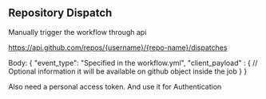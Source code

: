 ## Repository Dispatch
Manually trigger the workflow through api 

https://api.github.com/repos/{username}/{repo-name}/dispatches

Body: {
    "event_type": "Specified in the workflow.yml",
    "client_payload" : {
        // Optional information it will be available on github object inside the job
    }
}

Also need a personal access token. And use it for Authentication
